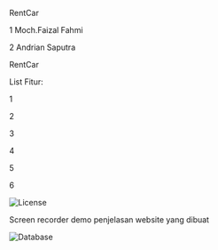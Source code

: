 <p> RentCar</p>
<p>1 Moch.Faizal Fahmi</p>
<p>2 Andrian Saputra</p>
<p>RentCar</p>
<p>List Fitur:</p>
<p>1 </p>
<p>2 </p>
<p>3 </p>
<p>4 </p>
<p>5 </p>
<p>6 </p>
<img src="https://img.shields.io/packagist/l/laravel/framework" alt="License">
<p>Screen recorder demo penjelasan website yang dibuat</p>
<img src="https://github.com/driannns/rent-car/assets/93392599/db87ea11-71a4-4786-ab0f-f2c610fc4fe5" alt="Database">
